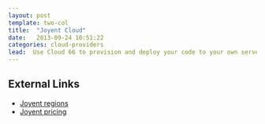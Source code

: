 ```yaml
---
layout: post
template: two-col
title:  "Joyent Cloud"
date:   2013-09-24 10:51:22
categories: cloud-providers
lead:  Use Cloud 66 to provision and deploy your code to your own servers running under your Joyent account
---
```





## External Links

<ul>
	<li><a href="http://joyent.com/products/joyent-cloud/data-centers" target="_blank">Joyent regions</a></li>
	<li><a href="http://joyent.com/products/joyent-cloud/pricing" target="_blank">Joyent pricing</a></li>
</ul>
